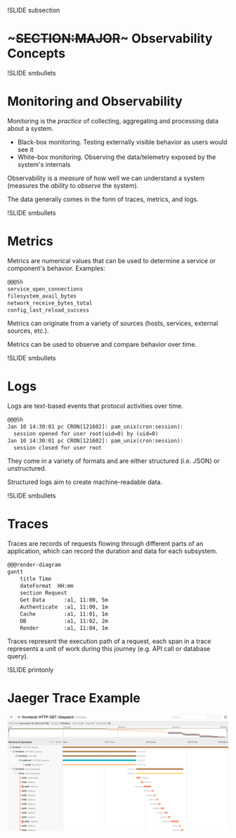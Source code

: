 !SLIDE subsection
# ~~~SECTION:MAJOR~~~ Observability Concepts

!SLIDE smbullets

# Monitoring and Observability

Monitoring is the *practice* of collecting, aggregating and processing data about a system.

* Black-box monitoring. Testing externally visible behavior as users would see it
* White-box monitoring. Observing the data/telemetry exposed by the system's internals

Observability is a *measure* of how well we can understand a system (measures the *ability* to *observe* the system).

The data generally comes in the form of traces, metrics, and logs.

!SLIDE smbullets

# Metrics

Metrics are numerical values that can be used to determine a service or component's behavior. Examples:

    @@@Sh
    service_open_connections
    filesystem_avail_bytes
    network_receive_bytes_total
    config_last_reload_success

Metrics can originate from a variety of sources (hosts, services, external sources, etc.).

Metrics can be used to observe and compare behavior over time.

!SLIDE smbullets

# Logs

Logs are text-based events that protocol activities over time.

    @@@Sh
    Jan 10 14:30:01 pc CRON[121602]: pam_unix(cron:session):
      session opened for user root(uid=0) by (uid=0)
    Jan 10 14:30:01 pc CRON[121602]: pam_unix(cron:session):
      session closed for user root

They come in a variety of formats and are either structured (i.e. JSON) or unstructured.

Structured logs aim to create machine-readable data.

!SLIDE smbullets

# Traces

Traces are records of requests flowing through different parts of an application, which can record the duration and data for each subsystem.

    @@@render-diagram
    gantt
        title Time
        dateFormat  HH:mm
        section Request
        Get Data      :a1, 11:00, 5m
        Authenticate  :a1, 11:00, 1m
        Cache         :a1, 11:01, 1m
        DB            :a1, 11:02, 2m
        Render        :a1, 11:04, 1m

Traces represent the execution path of a request, each span in a trace represents a unit of work during this journey (e.g. API call or database query).

!SLIDE printonly
# Jaeger Trace Example

<center><img src="../../_images/jaeger-trace-screenshot.png" /></center>
